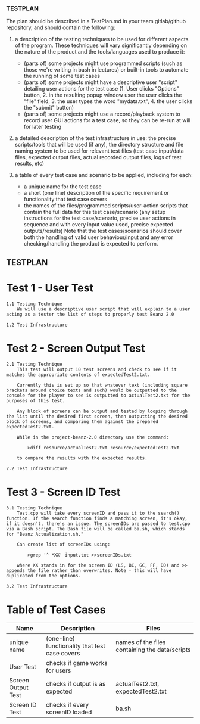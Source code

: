 ### TESTPLAN

The plan should be described in a TestPlan.md in your team gitlab/github repository, and should contain the following:
1.  a description of the testing techniques to be used for different aspects of the program. These techniques will vary significantly depending on the nature of the product and the tools/languages used to produce it:
    - (parts of) some projects might use programmed scripts (such as those we're writing in bash in lectures) or built-in tools to automate the running of some test cases
    - (parts of) some projects might have a descriptive user "script" detailing user actions for the test case (1. User clicks "Options" button, 2. in the resulting popup window user the user clicks the "file" field, 3. the user types the word "mydata.txt", 4. the user clicks the "submit" button)
    - (parts of) some projects might use a record/playback system to record user GUI actions for a test case, so they can be re-run at will for later testing

2.  a detailed description of the test infrastructure in use: the precise scripts/tools that will be used (if any), the directory structure and file naming system to be used for relevant test files (test case input/data files, expected output files, actual recorded output files, logs of test results, etc)

3.  a table of every test case and scenario to be applied, including for each:
    - a unique name for the test case
    - a short (one line) description of the specific requirement or functionality that test case covers
    - the names of the files/programmed scripts/user-action scripts that contain the full data for this test case/scenario (any setup instructions for the test case/scenario, precise user actions in sequence and with every input value used, precise expected outputs/results)
Note that the test cases/scenarios should cover both the handling of valid user behaviour/input and any error checking/handling the product is expected to perform.

## TESTPLAN

# Test 1 - User Test

    1.1 Testing Technique
        We will use a descriptive user script that will explain to a user acting as a tester the list of steps to properly test Beanz 2.0

    1.2 Test Infrastructure

# Test 2 - Screen Output Test

    2.1 Testing Technique
        This test will output 10 test screens and check to see if it matches the appropriate contents of expectedTest2.txt.

        Currently this is set up so that whatever text (including square brackets around choice texts and such) would be outputted to the console for the player to see is outputted to actualTest2.txt for the purposes of this test.

        Any block of screens can be output and tested by looping through the list until the desired first screen, then outputting the desired block of screens, and comparing them against the prepared expectedTest2.txt.

        While in the project-beanz-2.0 directory use the command:

            >diff resource/actualTest2.txt resource/expectedTest2.txt
        
        to compare the results with the expected results.

    2.2 Test Infrastructure

# Test 3 - Screen ID Test

    3.1 Testing Technique
        Test.cpp will take every screenID and pass it to the search() function. If the search function finds a matching screen, it's okay, if it doesn't, there's an issue. The screenIDs are passed to test.cpp via a Bash script. The Bash file will be called ba.sh, which stands for "Beanz Actualization.sh."

        Can create list of screenIDs using:

            >grep '^ *XX' input.txt >>screenIDs.txt

        where XX stands in for the screen ID (LS, BC, GC, FF, DD) and >> appends the file rather than overwrites. Note - this will have duplicated from the options.

    3.2 Test Infrastructure

# Table of Test Cases

Name               | Description                                    | Files |
------------------ | ---------------------------------------------- | -------------------------------------------- |
unique name        | (one-line) functionality that test case covers | names of the files containing the data/scripts |
User Test          | checks if game works for users  | |
Screen Output Test | checks if output is as expected | actualTest2.txt, expectedTest2.txt |
Screen ID Test     | checks if every screenID loaded | ba.sh |
